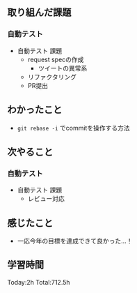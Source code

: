 ## 取り組んだ課題
### 自動テスト
- 自動テスト 課題
  - request specの作成
    - ツイートの異常系
  - リファクタリング
  - PR提出
## わかったこと
- `git rebase -i` でcommitを操作する方法
## 次やること
### 自動テスト
- 自動テスト 課題
  - レビュー対応
## 感じたこと
- 一応今年の目標を達成できて良かった...！
## 学習時間
Today:2h Total:712.5h